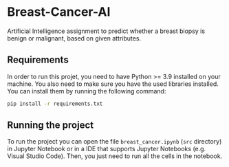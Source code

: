 # Breast-Cancer-AI
Artificial Intelligence assignment to predict whether a breast biopsy is benign or malignant, based on given attributes.


## Requirements

In order to run this projet, you need to have Python >= 3.9 installed on your machine. You also need to make sure you have the used libraries installed. You can install them by running the following command:

```bash
pip install -r requirements.txt
```

## Running the project

To run the project you can open the file `breast_cancer.ipynb` (`src` directory) in Jupyter Notebook or in a IDE that supports Jupyter Notebooks (e.g. Visual Studio Code). Then, you just need to run all the cells in the notebook.


